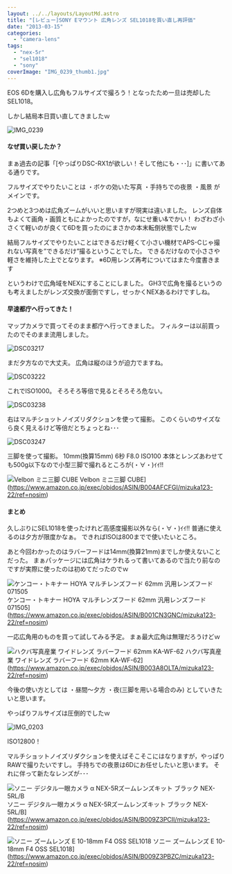 ```yaml
---
layout: ../../layouts/LayoutMd.astro
title: "[レビュー]SONY Eマウント 広角レンズ SEL1018を買い直し再評価"
date: "2013-03-15"
categories: 
  - "camera-lens"
tags: 
  - "nex-5r"
  - "sel1018"
  - "sony"
coverImage: "IMG_0239_thumb1.jpg"
---
```


EOS 6Dを購入し広角もフルサイズで撮ろう！となったため一旦は売却したSEL1018。

しかし結局本日買い直してきましたｗ

![IMG_0239](/archive/images/IMG_0239_thumb.jpg "IMG_0239")


#### なぜ買い戻したか？

まぁ過去の記事「[やっぱりDSC-RX1が欲しい！そして他にも・･･]」に書いてある通りです。

フルサイズでやりたいことは ・ボケの効いた写真 ・手持ちでの夜景 ・風景 がメインです。

2つめと3つめは広角ズームがいいと思いますが現実は違いました。 レンズ自体もよくて画角・画質ともによかったのですが，なにせ重い&でかい！ わざわざ小さくて軽いのが良くて6Dを買ったのにまさかの本末転倒状態でしたｗ

結局フルサイズでやりたいことはできるだけ軽くて小さい機材でAPS-Cじゃ撮れない写真を”できるだけ”撮るということでした。 できるだけなので小ささや軽さを維持した上でとなります。 ※6D用レンズ再考についてはまた今度書きます

というわけで広角域をNEXにすることにしました。 GH3で広角を撮るというのも考えましたがレンズ交換が面倒ですし，せっかくNEXあるわけですしね。

#### 早速都庁へ行ってきた！

マップカメラで買ってそのまま都庁へ行ってきました。 フィルターは以前買ったのでそのまま流用しました。

![DSC03217](/archive/images/DSC03217_thumb.jpg "DSC03217")


まだ夕方なので大丈夫。 広角は縦のほうが迫力でますね。

![DSC03222](/archive/images/DSC03222_thumb.jpg "DSC03222")


これでISO1000。 そろそろ等倍で見るとそろそろ危ない。

![DSC03238](/archive/images/DSC03238_thumb.jpg "DSC03238")


右はマルチショットノイズリダクションを使って撮影。 このくらいのサイズなら良く見えるけど等倍だとちょっとね･･･

![DSC03247](/archive/images/DSC03247_thumb.jpg "DSC03247")


三脚を使って撮影。 10mm(換算15mm) 6秒 F8.0 ISO100 本体とレンズあわせても500g以下なので小型三脚で撮れるところが(・∀・)ｲｲ!!

 ![Velbon ミニ三脚 CUBE](/archive/images/41AlUOyDNOL._SL160_.jpg) Velbon ミニ三脚 CUBE](https://www.amazon.co.jp/exec/obidos/ASIN/B004AFCFGI/mizuka123-22/ref=nosim)

#### まとめ

久しぶりにSEL1018を使ったけれど高感度撮影以外なら(・∀・)ｲｲ!! 普通に使えるのは夕方が限度かなぁ。 できればISOは800までで使いたいところ。

あと今回わかったのはラバーフードは14mm(換算21mm)までしか使えないことだった。 まぁパッケージには広角はケラれるって書いてあるので当たり前なのですが実際に使ったのは初めてだったのでｗ

 ![ケンコー・トキナー HOYA マルチレンズフード 62mm 汎用レンズフード 071505](/archive/images/31BzmFi6N1L._SL160_.jpg) ケンコー・トキナー HOYA マルチレンズフード 62mm 汎用レンズフード 071505](https://www.amazon.co.jp/exec/obidos/ASIN/B001CN3GNC/mizuka123-22/ref=nosim)

一応広角用のものを買って試してみる予定。 まぁ最大広角は無理だろうけどｗ

 ![ハクバ写真産業 ワイドレンズ ラバーフード 62mm KA-WF-62](/archive/images/41PoOHMmBAL._SL160_.jpg) ハクバ写真産業 ワイドレンズ ラバーフード 62mm KA-WF-62](https://www.amazon.co.jp/exec/obidos/ASIN/B003A8OLTA/mizuka123-22/ref=nosim)

今後の使い方としては ・昼間～夕方 ・夜(三脚を用いる場合のみ) としていきたいと思います。

やっぱりフルサイズは圧倒的でしたｗ

![IMG_0203](/archive/images/IMG_0203_thumb.jpg "IMG_0203")


ISO12800！

マルチショットノイズリダクションを使えばそこそこにはなりますが，やっぱりRAWで撮りたいですし。 手持ちでの夜景は6Dにお任せしたいと思います。 それに伴って新たなレンズが･･･

 ![ソニー デジタル一眼カメラ α NEX-5Rズームレンズキット ブラック NEX-5RL/B](/archive/images/41Ihx2NlCKL._SL160_.jpg) ソニー デジタル一眼カメラ α NEX-5Rズームレンズキット ブラック NEX-5RL/B](https://www.amazon.co.jp/exec/obidos/ASIN/B009Z3PCII/mizuka123-22/ref=nosim)

 ![ソニー ズームレンズ E 10-18mm F4 OSS SEL1018](/archive/images/31C%2BEiE2-%2BL._SL160_.jpg) ソニー ズームレンズ E 10-18mm F4 OSS SEL1018](https://www.amazon.co.jp/exec/obidos/ASIN/B009Z3PBZC/mizuka123-22/ref=nosim)

